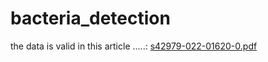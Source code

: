 # bacteria_detection
the data is valid in this article .....:
[s42979-022-01620-0.pdf](https://github.com/user-attachments/files/18171712/s42979-022-01620-0.pdf)
